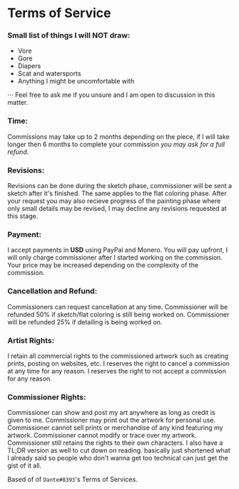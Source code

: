  Terms of Service
==========================================
### Small list of things I will **NOT** draw:
* Vore
* Gore
* Diapers
* Scat and watersports
* Anything I might be uncomfortable with

⋅⋅⋅ Feel free to ask me if you unsure and I am open to discussion in this matter.

### Time:
Commissions may take up to 2 months depending on the piece, if I will take longer then 6 months to complete your commission *you may ask for a full refund*.

### Revisions:
Revisions can be done during the sketch phase, commissioner will be sent a sketch after it's finished. The same applies to the flat coloring phase. After your request you may also recieve progress of the painting phase where only small details may be revised, I may decline any revisions requested at this stage.

### Payment:
I accept payments in **USD** using PayPal and Monero. You will pay upfront, I will only charge commissioner after I started working on the commission. Your price may be increased depending on the complexity of the commission.

### Cancellation and Refund:
Commissioners can request cancellation at any time.
Commissioner will be refunded 50% if sketch/flat coloring is still being worked on.
Commissioner will be refunded 25% if detailing is being worked on.

### Artist Rights:
I retain all commercial rights to the commissioned artwork such as creating prints, posting on websites, etc.
I reserves the right to cancel a commission at any time for any reason.
I reserves the right to not accept a commission for any reason.

### Commissioner Rights:
Commissioner can show and post my art anywhere as long as credit is given to me. 
Commissioner may print out the artwork for personal use.
Commissioner cannot sell prints or merchandise of any kind featuring my artwork.
Commissioner cannot modify or trace over my artwork.
Commissioner still retains the rights to their own characters.
I also have a TL;DR version as well to cut down on reading. basically just shortened what I already said so people who don't wanna get too technical can just get the gist of it all.

Based of of `Dante#8393`'s Terms of Services.
